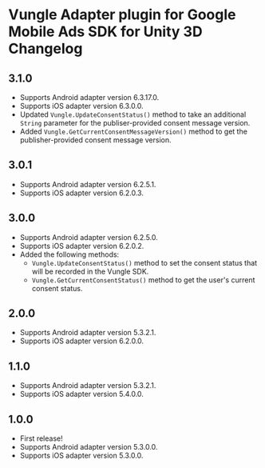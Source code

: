 # Vungle Adapter plugin for Google Mobile Ads SDK for Unity 3D Changelog

## 3.1.0
- Supports Android adapter version 6.3.17.0.
- Supports iOS adapter version 6.3.0.0.
- Updated `Vungle.UpdateConsentStatus()` method to take an additional `String` parameter for the publiser-provided consent message version.
- Added `Vungle.GetCurrentConsentMessageVersion()` method to get the publisher-provided consent message version.

## 3.0.1
- Supports Android adapter version 6.2.5.1.
- Supports iOS adapter version 6.2.0.3.

## 3.0.0
- Supports Android adapter version 6.2.5.0.
- Supports iOS adapter version 6.2.0.2.
- Added the following methods:
  * `Vungle.UpdateConsentStatus()`  method to set the consent status that will be recorded in the Vungle SDK.
  * `Vungle.GetCurrentConsentStatus()` method to get the user's current consent status.

## 2.0.0
- Supports Android adapter version 5.3.2.1.
- Supports iOS adapter version 6.2.0.0.

## 1.1.0
- Supports Android adapter version 5.3.2.1.
- Supports iOS adapter version 5.4.0.0.

## 1.0.0
- First release!
- Supports Android adapter version 5.3.0.0.
- Supports iOS adapter version 5.3.0.0.
